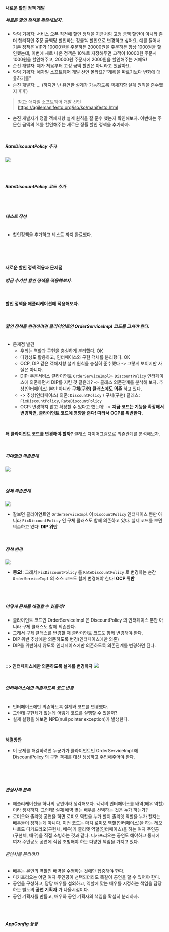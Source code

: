 #### 새로운 할인 정책 개발

##### 새로운 할인 정책을 확장해보자.
* 악덕 기획자: 서비스 오픈 직전에 할인 정책을 지금처럼 고정 금액 할인이 아니라 좀 더 합리적인 주문
금액당 할인하는 정률% 할인으로 변경하고 싶어요. 예를 들어서 기존 정책은 VIP가 10000원을 주문하든
20000원을 주문하든 항상 1000원을 할인했는데, 이번에 새로 나온 정책은 10%로 지정해두면 고객이
10000원 주문시 1000원을 할인해주고, 20000원 주문시에 2000원을 할인해주는 거에요!
* 순진 개발자: 제가 처음부터 고정 금액 할인은 아니라고 했잖아요.
* 악덕 기획자: 애자일 소프트웨어 개발 선언 몰라요? “계획을 따르기보다 변화에 대응하기를”
* 순진 개발자: … (하지만 난 유연한 설계가 가능하도록 객체지향 설계 원칙을 준수했지 후후)

> 참고: 애자일 소프트웨어 개발 선언 https://agilemanifesto.org/iso/ko/manifesto.html

* 순진 개발자가 정말 객체지향 설계 원칙을 잘 준수 했는지 확인해보자. 이번에는 주문한 금액의 %를
할인해주는 새로운 정률 할인 정책을 추가하자.

<br>

##### RateDiscountPolicy 추가

![](pic/2021-12-21-18-40-44.png)

<br>
<br>

##### RateDiscountPolicy 코드 추가
```java

```

<br>

##### 테스트 작성
```java

```
* 할인정책을 추가하고 테스트 까지 완료했다.

<br>
<br>
<br>

#### 새로운 할인 정책 적용과 문제점

##### 방금 추가한 할인 정책을 적용해보자.

<br>

__할인 정책을 애플리케이션에 적용해보자.__

<br>

##### 할인 정책을 변경하려면 클라이언트인 OrderServiceImpl 코드를 고쳐야 한다.
```java

```

* 문제점 발견
  * 우리는 역할과 구현을 충실하게 분리했다. OK
  * 다형성도 활용하고, 인터페이스와 구현 객체를 분리했다. OK
  * OCP, DIP 같은 객체지향 설계 원칙을 충실히 준수했다 -> 그렇게 보이지만 사실은 아니다.
  * DIP: 주문서비스 클라이언트 `OrderServiceImpl`는 `DiscountPolicy` 인터페이스에 의존하면서 DIP를 지킨 것 같은데? -> 클래스 의존관계를 분석해 보자. 추상(인터페이스) 뿐만 아니라 __구체(구현) 클래스에도 의존__ 하고 있다. 
  * -> 추상(인터페이스) 의존: `DiscountPolicy` / 구체(구현) 클래스: `FixDiscountPolicy`, `RateDiscountPolicy`
  * OCP: 변경하지 않고 확장할 수 있다고 했는데! -> __지금 코드는 기능을 확장해서 변경하면, 클라이언트 코드에 영향을 준다! 따라서 OCP를 위반한다.__

<br>

__왜 클라이언트 코드를 변경해야 할까?__
클래스 다이어그램으로 의존관계를 분석해보자.

<br>

##### 기대했던 의존관계

![](pic/2021-12-21-18-51-29.png)

<br>

##### 실제 의존관계

![](pic/2021-12-21-18-52-05.png)
* 잘보면 클라이언트인 `OrderServiceImpl` 이 `DiscountPolicy` 인터페이스 뿐만 아니라
`FixDiscountPolicy` 인 구체 클래스도 함께 의존하고 있다. 실제 코드를 보면 의존하고 있다! __DIP 위반__

<br>

##### 정책 변경

![](pic/2021-12-21-18-53-05.png)

* __중요!__: 그래서 `FixDiscountPolicy` 를 `RateDiscountPolicy` 로 변경하는 순간 `OrderServiceImpl` 의
소스 코드도 함께 변경해야 한다! __OCP 위반__

<br>
<br>

##### 어떻게 문제를 해결할 수 있을까?

* 클라이언트 코드인 OrderServiceImpl 은 DiscountPolicy 의 인터페이스 뿐만 아니라 구체 클래스도
함께 의존한다.
* 그래서 구체 클래스를 변경할 때 클라이언트 코드도 함께 변경해야 한다.
* DIP 위반 추상에만 의존하도록 변경(인터페이스에만 의존)
* DIP를 위반하지 않도록 인터페이스에만 의존하도록 의존관계를 변경하면 된다.
<br>

__=> 인터페이스에만 의존하도록 설계를 변경하자__
![](pic/2021-12-21-18-55-15.png)

<br>

##### 인터페이스에만 의존하도록 코드 변경
```java

```

* 인터페이스에만 의존하도록 설계와 코드를 변경했다.
* 그런데 구현체가 없는데 어떻게 코드를 실행할 수 있을까?
* 실제 실행을 해보면 NPE(null pointer exception)가 발생한다.

<br>

__해결방안__
* 이 문제를 해결하려면 누군가가 클라이언트인 OrderServiceImpl 에 DiscountPolicy 의 구현 객체를 대신 생성하고 주입해주어야 한다.

<br>
<br>
<br>

##### 관심사의 분리
* 애플리케이션을 하나의 공연이라 생각해보자. 각각의 인터페이스를 배역(배우 역할)이라 생각하자. 그런데!
실제 배역 맞는 배우를 선택하는 것은 누가 하는가?
* 로미오와 줄리엣 공연을 하면 로미오 역할을 누가 할지 줄리엣 역할을 누가 할지는 배우들이 정하는게 아니다. 이전 코드는 마치 로미오 역할(인터페이스)을 하는 레오나르도 디카프리오(구현체, 배우)가 줄리엣 역할(인터페이스)을 하는 여자 주인공(구현체, 배우)을 직접 초빙하는 것과 같다. 디카프리오는 공연도 해야하고 동시에 여자 주인공도 공연에 직접 초빙해야 하는 다양한 책임을 가지고 있다.

###### 관심사를 분리하자
* 배우는 본인의 역할인 배역을 수행하는 것에만 집중해야 한다.
* 디카프리오는 어떤 여자 주인공이 선택되더라도 똑같이 공연을 할 수 있어야 한다.
* 공연을 구성하고, 담당 배우를 섭외하고, 역할에 맞는 배우를 지정하는 책임을 담당하는 별도의 __공연 기획자__ 가 나올시점이다.
* 공연 기획자를 만들고, 배우와 공연 기획자의 책임을 확실히 분리하자.

<br>
<br>

##### AppConfig 등장
